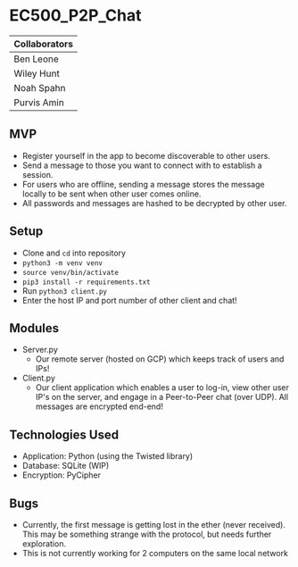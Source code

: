 # EC500_P2P_Chat

| Collaborators               |
| --------------------------- |
| Ben Leone                   |
| Wiley Hunt                  |
| Noah Spahn                  |
| Purvis Amin                 |


## MVP

- Register yourself in the app to become discoverable to other users.
- Send a message to those you want to connect with to establish a session.
- For users who are offline, sending a message stores the message locally to be sent when other user comes online.
- All passwords and messages are hashed to be decrypted by other user.

## Setup

- Clone and `cd` into repository
- `python3 -m venv venv`
- `source venv/bin/activate`
- `pip3 install -r requirements.txt`
- Run `python3 client.py` 
- Enter the host IP and port number of other client and chat!

## Modules

- Server.py
    - Our remote server (hosted on GCP) which keeps track of users and IPs!
- Client.py
    - Our client application which enables a user to log-in, view other user IP's on the server, and engage in a Peer-to-Peer chat (over UDP). All messages are encrypted end-end!

## Technologies Used

- Application: Python (using the Twisted library)
- Database: SQLite (WIP)
- Encryption: PyCipher

## Bugs
- Currently, the first message is getting lost in the ether (never received). This may be something strange with the protocol, but needs further exploration.
- This is not currently working for 2 computers on the same local network
